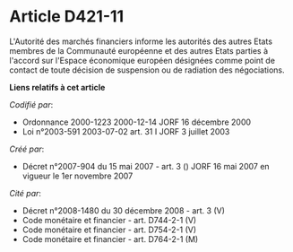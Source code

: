 # Article D421-11

L'Autorité des marchés financiers informe les autorités des autres Etats membres de la Communauté européenne et des autres
Etats parties à l'accord sur l'Espace économique européen désignées comme point de contact de toute décision de suspension ou
de radiation des négociations.

**Liens relatifs à cet article**

_Codifié par_:

  - Ordonnance 2000-1223 2000-12-14 JORF 16 décembre 2000
  - Loi n°2003-591 2003-07-02 art. 31 I JORF 3 juillet 2003

_Créé par_:

  - Décret n°2007-904 du 15 mai 2007 - art. 3 () JORF 16 mai 2007 en vigueur le 1er novembre 2007

_Cité par_:

  - Décret n°2008-1480 du 30 décembre 2008 - art. 3 (V)
  - Code monétaire et financier - art. D744-2-1 (V)
  - Code monétaire et financier - art. D754-2-1 (V)
  - Code monétaire et financier - art. D764-2-1 (M)
